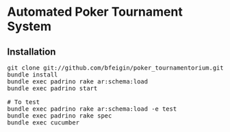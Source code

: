 # Automated Poker Tournament System

## Installation
<pre>
git clone git://github.com/bfeigin/poker_tournamentorium.git
bundle install
bundle exec padrino rake ar:schema:load
bundle exec padrino start

# To test
bundle exec padrino rake ar:schema:load -e test
bundle exec padrino rake spec
bundle exec cucumber
</pre>



